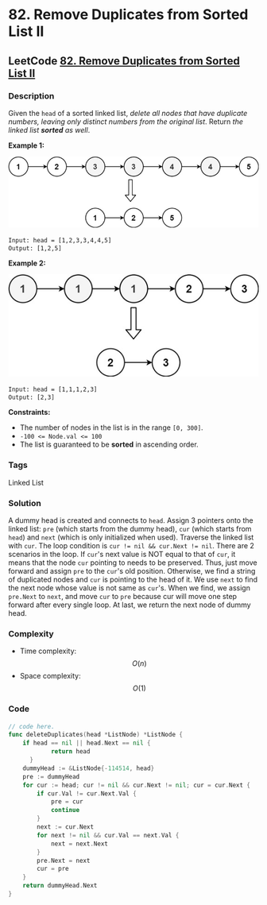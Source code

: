 # 82. Remove Duplicates from Sorted List II

## LeetCode [82. Remove Duplicates from Sorted List II](https://leetcode-cn.com/problems/remove-duplicates-from-sorted-list-ii/)

### Description

Given the `head` of a sorted linked list, _delete all nodes that have duplicate numbers, leaving only distinct numbers from the original list_. Return _the linked list **sorted** as well_.

**Example 1:**

![](../.gitbook/assets/image%20%283%29.png)

```text
Input: head = [1,2,3,3,4,4,5]
Output: [1,2,5]
```

**Example 2:**

![](../.gitbook/assets/image%20%284%29.png)

```text
Input: head = [1,1,1,2,3]
Output: [2,3]
```

**Constraints:**

* The number of nodes in the list is in the range `[0, 300]`.
* `-100 <= Node.val <= 100`
* The list is guaranteed to be **sorted** in ascending order.

### Tags

Linked List

### Solution

A dummy head is created and connects to `head`. Assign 3 pointers onto the linked list: `pre` \(which starts from the dummy head\), `cur` \(which starts from `head`\) and `next` \(which is only initialized when used\). Traverse the linked list with `cur`. The loop condition is `cur != nil && cur.Next != nil`. There are 2 scenarios in the loop. If `cur`'s next value is NOT equal to that of `cur`, it means that the node `cur` pointing to needs to be preserved. Thus, just move forward and assign `pre` to the `cur`'s old position. Otherwise, we find a string of duplicated nodes and `cur` is pointing to the head of it. We use `next` to find the next node whose value is not same as `cur`'s. When we find, we assign `pre.Next` to `next`, and move `cur` to `pre` because cur will move one step forward after every single loop.  At last, we return the next node of dummy head.

### Complexity

* Time complexity: $$O(n)$$
* Space complexity: $$O(1)$$

### Code

```go
// code here.
func deleteDuplicates(head *ListNode) *ListNode {
    if head == nil || head.Next == nil {
		    return head
	  }
    dummyHead := &ListNode{-114514, head}
    pre := dummyHead
    for cur := head; cur != nil && cur.Next != nil; cur = cur.Next {
        if cur.Val != cur.Next.Val {
            pre = cur
            continue
        }
        next := cur.Next
        for next != nil && cur.Val == next.Val {
            next = next.Next
        }
        pre.Next = next
        cur = pre
    }
    return dummyHead.Next
}
```

